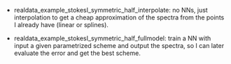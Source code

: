 - realdata_example_stokesI_symmetric_half_interpolate: no NNs, just interpolation to get a cheap approximation of the spectra from the points I already have (linear or splines).

- realdata_example_stokesI_symmetric_half_fullmodel: train a NN with input a given parametrized scheme and output the spectra, so I can later evaluate the error and get the best scheme.
